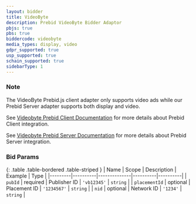 ```yaml
---
layout: bidder
title: VideoByte
description: Prebid VideoByte Bidder Adaptor
pbjs: true
pbs: true
biddercode: videobyte
media_types: display, video
gdpr_supported: true
usp_supported: true
schain_supported: true
sidebarType: 1
---
```


### Note

The VideoByte Prebid.js client adapter only supports video ads while our Prebid Server adapter supports both display and video.

See [Videobyte Prebid Client Documentation](https://videobyte.readme.io/reference/vbx-integration-prebid-client)
for more details about Prebid Client integration.

See [Videobyte Prebid Server Documentation](https://videobyte.readme.io/reference/vbx-integration-prebid-server)
for more details about Prebid Server integration.

### Bid Params

{: .table .table-bordered .table-striped }
| Name    | Scope    | Description  | Example  | Type     |
|---------|----------|--------------|----------|----------|
| `pubId` | required | Publisher ID | `'vb12345'` | `string` |
| `placementId` | optional | Placement ID | `'1234567'` | `string` |
| `nid` | optional | Network ID | `'1234'` | `string` |
